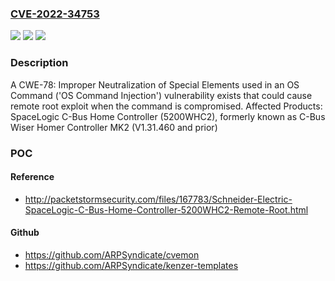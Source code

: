 ### [CVE-2022-34753](https://cve.mitre.org/cgi-bin/cvename.cgi?name=CVE-2022-34753)
![](https://img.shields.io/static/v1?label=Product&message=SpaceLogic%20C-Bus%20Home%20Controller&color=blue)
![](https://img.shields.io/static/v1?label=Version&message=5200WHC2%3C%20V1.31.460%20&color=brighgreen)
![](https://img.shields.io/static/v1?label=Vulnerability&message=CWE-78%20OS%20Command%20Injection&color=brighgreen)

### Description

A CWE-78: Improper Neutralization of Special Elements used in an OS Command ('OS Command Injection') vulnerability exists that could cause remote root exploit when the command is compromised. Affected Products: SpaceLogic C-Bus Home Controller (5200WHC2), formerly known as C-Bus Wiser Homer Controller MK2 (V1.31.460 and prior)

### POC

#### Reference
- http://packetstormsecurity.com/files/167783/Schneider-Electric-SpaceLogic-C-Bus-Home-Controller-5200WHC2-Remote-Root.html

#### Github
- https://github.com/ARPSyndicate/cvemon
- https://github.com/ARPSyndicate/kenzer-templates

